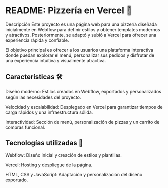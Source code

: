 # README: Pizzería en Vercel 🍕
Descripción 
Este proyecto es una página web para una pizzería diseñada inicialmente en Webflow para definir estilos y obtener templates modernos y atractivos. Posteriormente, se adaptó y subió a Vercel para ofrecer una experiencia rápida y confiable.

El objetivo principal es ofrecer a los usuarios una plataforma interactiva donde puedan explorar el menú, personalizar sus pedidos y disfrutar de una experiencia intuitiva y visualmente atractiva.

## Características 🛠️
Diseño moderno: Estilos creados en Webflow, exportados y personalizados según las necesidades del proyecto.

Velocidad y escalabilidad: Desplegado en Vercel para garantizar tiempos de carga rápidos y una infraestructura sólida.

Interactividad: Sección de menú, personalización de pizzas y un carrito de compras funcional.

## Tecnologías utilizadas 🚀

Webflow: Diseño inicial y creación de estilos y plantillas.

Vercel: Hosting y despliegue de la página.

HTML, CSS y JavaScript: Adaptación y personalización del diseño exportado.




